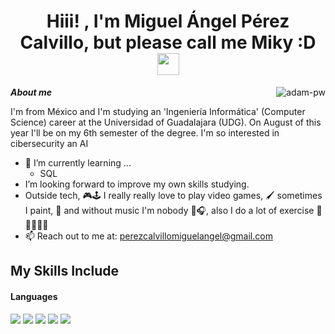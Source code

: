 <h1 align="center">Hiii! , I'm Miguel Ángel Pérez Calvillo, but please call me Miky :D <img src="https://media.giphy.com/media/hvRJCLFzcasrR4ia7z/giphy.gif" width="35"></h1>

<p><img align="right" src="https://github.com/Adam-pw/Adam-pw/blob/main/animation_500_kxa883sd.gif" alt="adam-pw" /></p>



***About me***



I'm from México and I'm  studying an 'Ingeniería Informática' (Computer Science) career at the Universidad of Guadalajara (UDG). On August of this year I'll be on my 6th semester of the degree. I'm so interested in cibersecurity an AI <br> 



- 🌱 I’m currently learning ...
  - SQL
- I’m looking forward to improve my own skills studying.<br>
- Outside tech, 🎮🕹️ I really really love to play video games, 🖌️ sometimes I paint, 🎵 and without music I'm nobody 👻🎧, also I do a lot of exercise 🏀💪🏼🏋🏻
- 📫 Reach out to me at: <a href="perezcalvillomiguelangel@gmail.com">perezcalvillomiguelangel@gmail.com</a>

## My Skills Include

<h4> Languages </h4>
<span> 
  <img src="https://img.shields.io/badge/c-%2300599C.svg?style=for-the-badge&logo=c&logoColor=white">
  <img src="https://img.shields.io/badge/c++-%2300599C.svg?style=for-the-badge&logo=c%2B%2B&logoColor=white">
  <img src="https://img.shields.io/badge/JavaScript-F7DF1E?style=for-the-badge&logo=javascript&logoColor=black">
  <img src="https://img.shields.io/badge/kotlin-%237F52FF.svg?style=for-the-badge&logo=kotlin&logoColor=white">
  <img src="https://img.shields.io/badge/python-3670A0?style=for-the-badge&logo=python&logoColor=ffdd54">
</span>

<!--
**HappyMiky/HappyMiky** is a ✨ _special_ ✨ repository because its `README.md` (this file) appears on your GitHub profile.

Here are some ideas to get you started:

- 🔭 I’m currently working on ...
- 🌱 I’m currently learning ...
- 👯 I’m looking to collaborate on ...
- 🤔 I’m looking for help with ...
- 💬 Ask me about ...
- 📫 How to reach me: ...
- 😄 Pronouns: ...
- ⚡ Fun fact: ...

BOTON PARA REDES SOCIALES: 
  <a href= "URL">
  <img src="URL">
  </a>
-->
